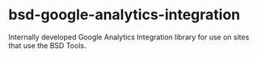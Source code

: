 bsd-google-analytics-integration
================================

Internally developed Google Analytics Integration library for use on sites that use the BSD Tools. 
